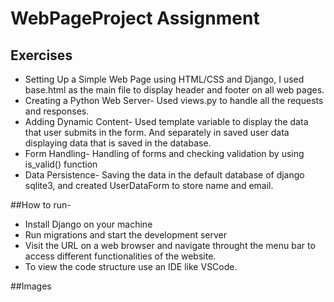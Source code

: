 # WebPageProject Assignment

## Exercises
- Setting Up a Simple Web Page using HTML/CSS and Django, I used base.html as the main file to display header and footer on all web pages.
- Creating a Python Web Server- Used views.py to handle all the requests and responses.
- Adding Dynamic Content- Used template variable to display the data that user submits in the form. And separately in saved user data displaying data that is saved in the database.
- Form Handling- Handling of forms and checking validation by using is_valid() function
- Data Persistence- Saving the data in the default database of django sqlite3, and created UserDataForm to store name and email.

##How to run-
- Install Django on your machine
- Run migrations and start the development server
- Visit the URL on a web browser and navigate throught the menu bar to access different functionalities of the website.
- To view the code structure use an IDE like VSCode.

##Images


